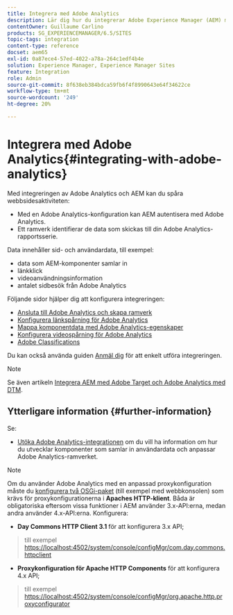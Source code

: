 ```yaml
---
title: Integrera med Adobe Analytics
description: Lär dig hur du integrerar Adobe Experience Manager (AEM) med Adobe Analytics.
contentOwner: Guillaume Carlino
products: SG_EXPERIENCEMANAGER/6.5/SITES
topic-tags: integration
content-type: reference
docset: aem65
exl-id: 0a87ece4-57ed-4022-a78a-264c1edf4b4e
solution: Experience Manager, Experience Manager Sites
feature: Integration
role: Admin
source-git-commit: 8f638eb384bdca59fb6f4f8990643e64f34622ce
workflow-type: tm+mt
source-wordcount: '249'
ht-degree: 20%

---
```


# Integrera med Adobe Analytics{#integrating-with-adobe-analytics}

Med integreringen av Adobe Analytics och AEM kan du spåra webbsidesaktiviteten:

* Med en Adobe Analytics-konfiguration kan AEM autentisera med Adobe Analytics.
* Ett ramverk identifierar de data som skickas till din Adobe Analytics-rapportsserie.

Data innehåller sid- och användardata, till exempel:

* data som AEM-komponenter samlar in
* länkklick
* videoanvändningsinformation
* antalet sidbesök från Adobe Analytics

Följande sidor hjälper dig att konfigurera integreringen:

* [Ansluta till Adobe Analytics och skapa ramverk](/help/sites-administering/adobeanalytics-connect.md)
* [Konfigurera länkspårning för Adobe Analytics](/help/sites-administering/adobeanalytics-link.md)
* [Mappa komponentdata med Adobe Analytics-egenskaper](/help/sites-administering/adobeanalytics-mapping.md)
* [Konfigurera videospårning för Adobe Analytics](/help/sites-administering/adobeanalytics-video.md)
* [Adobe Classifications](/help/sites-administering/adobeanalytics-classifications.md)

Du kan också använda guiden [Anmäl dig](/help/sites-administering/opt-in.md) för att enkelt utföra integreringen.

>[!NOTE]
>
>Se även artikeln [Integrera AEM med Adobe Target och Adobe Analytics med DTM](https://helpx.adobe.com/experience-manager/using/integrate-digital-marketing-solutions.html).

## Ytterligare information {#further-information}

Se:

* [Utöka Adobe Analytics-integrationen](/help/sites-developing/extending-analytics.md) om du vill ha information om hur du utvecklar komponenter som samlar in användardata och anpassar Adobe Analytics-ramverket.

>[!NOTE]
>
>Om du använder Adobe Analytics med en anpassad proxykonfiguration måste du [konfigurera två OSGi-paket](/help/sites-deploying/configuring-osgi.md) (till exempel med webbkonsolen) som krävs för proxykonfigurationerna i **Apaches HTTP-klient**. Båda är obligatoriska eftersom vissa funktioner i AEM använder 3.x-API:erna, medan andra använder 4.x-API:erna. Konfigurera:
>
>* **Day Commons HTTP Client 3.1** för att konfigurera 3.x API;
>  >  till exempel [https://localhost:4502/system/console/configMgr/com.day.commons.httpclient](https://localhost:4502/system/console/configMgr/com.day.commons.httpclient)
>
>* **Proxykonfiguration för Apache HTTP Components** för att konfigurera 4.x API;
>  >  till exempel [https://localhost:4502/system/console/configMgr/org.apache.http.proxyconfigurator](https://localhost:4502/system/console/configMgr/org.apache.http.proxyconfigurator)
>
